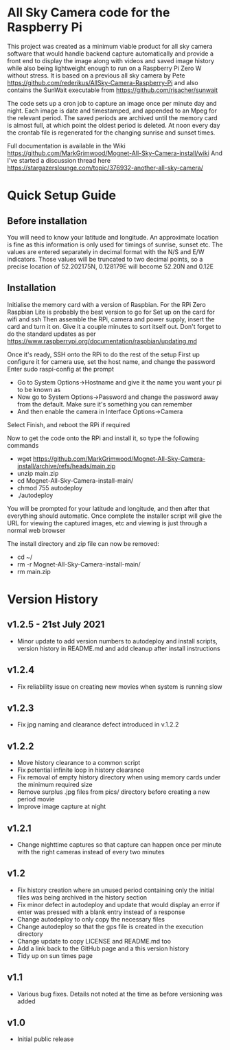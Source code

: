 # All Sky Camera code for the Raspberry Pi

This project was created as a minimum viable product for all sky camera software that would handle backend capture automatically and provide a front end to display the image along with videos and saved image history while also being lightweight enough to run on a Raspberry Pi Zero W without stress. It is based on a previous all sky camera by Pete https://github.com/rederikus/AllSky-Camera-Raspberry-Pi and also contains the SunWait executable from https://github.com/risacher/sunwait

The code sets up a cron job to capture an image once per minute day and night. Each image is date and timestamped, and appended to an Mpeg for the relevant period. The saved periods are archived until the memory card is almost full, at which point the oldest period is deleted. At noon every day the crontab file is regenerated for the changing sunrise and sunset times. 

Full documentation is available in the Wiki https://github.com/MarkGrimwood/Mognet-All-Sky-Camera-install/wiki And I've started a discussion thread here https://stargazerslounge.com/topic/376932-another-all-sky-camera/

# Quick Setup Guide

## Before installation

You will need to know your latitude and longitude. An approximate location is fine as this information is only used for timings of sunrise, sunset etc. The values are entered separately in decimal format with the N/S and E/W indicators. Those values will be truncated to two decimal points, so a precise location of 52.202175N, 0.128179E will become 52.20N and 0.12E

## Installation

Initialise the memory card with a version of Raspbian. For the RPi Zero Raspbian Lite is probably the best version to go for
Set up on the card for wifi and ssh
Then assemble the RPi, camera and power supply, insert the card and turn it on. Give it a couple minutes to sort itself out. Don't forget to do the standard updates as per https://www.raspberrypi.org/documentation/raspbian/updating.md

Once it's ready, SSH onto the RPi to do the rest of the setup
First up configure it for camera use, set the host name, and change the password
Enter sudo raspi-config at the prompt
* Go to System Options->Hostname and give it the name you want your pi to be known as
* Now go to System Options->Password and change the password away from the default. Make sure it's something you can remember
* And then enable the camera in Interface Options->Camera

Select Finish, and reboot the RPi if required

Now to get the code onto the RPi and install it, so type the following commands
* wget https://github.com/MarkGrimwood/Mognet-All-Sky-Camera-install/archive/refs/heads/main.zip
* unzip main.zip
* cd Mognet-All-Sky-Camera-install-main/
* chmod 755 autodeploy
* ./autodeploy
 
You will be prompted for your latitude and longitude, and then after that everything should automatic. Once complete the installer script will give the URL for viewing the captured images, etc and viewing is just through a normal web browser 

The install directory and zip file can now be removed:
* cd ~/
* rm -r Mognet-All-Sky-Camera-install-main/
* rm main.zip

# Version History

## v1.2.5 - 21st July 2021

* Minor update to add version numbers to autodeploy and install scripts, version history in README.md and add cleanup after install instructions

## v1.2.4

* Fix reliability issue on creating new movies when system is running slow

## v1.2.3

* Fix jpg naming and clearance defect introduced in v.1.2.2

## v1.2.2

* Move history clearance to a common script
* Fix potential infinite loop in history clearance
* Fix removal of empty history directory when using memory cards under the minimum required size
* Remove surplus .jpg files from pics/ directory before creating a new period movie
* Improve image capture at night

## v1.2.1

* Change nighttime captures so that capture can happen once per minute with the right cameras instead of every two minutes

## v1.2

* Fix history creation where an unused period containing only the initial files was being archived in the history section
* Fix minor defect in autodeploy and update that would display an error if enter was pressed with a blank entry instead of a response
* Change autodeploy to only copy the necessary files
* Change autodeploy so that the gps file is created in the execution directory
* Change update to copy LICENSE and README.md too
* Add a link back to the GitHub page and a this version history
* Tidy up on sun times page

## v1.1

* Various bug fixes. Details not noted at the time as before versioning was added

## v1.0

* Initial public release 
